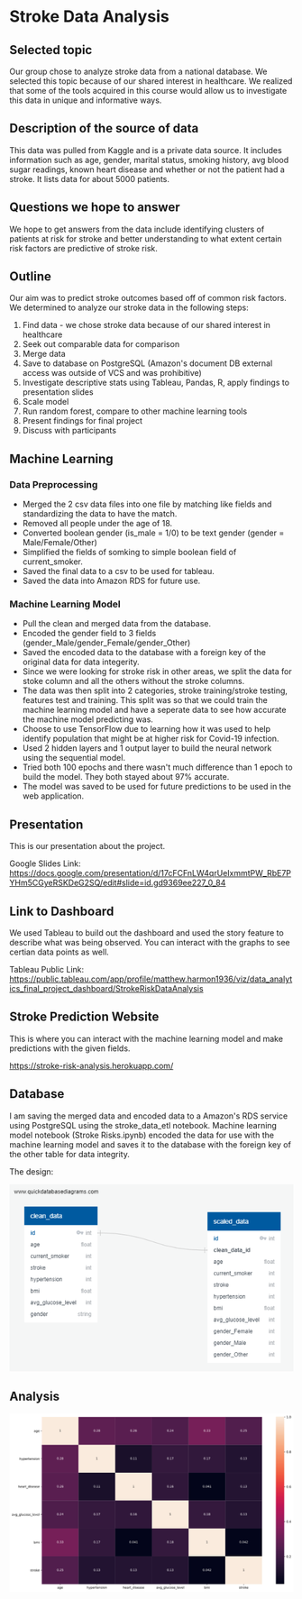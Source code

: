 # Stroke Data Analysis

## Selected topic

Our group chose to analyze stroke data from a national database. We selected this topic because of our shared interest in healthcare. We realized that some of the tools acquired in this course would allow us to investigate this data in unique and informative ways.

## Description of the source of data

This data was pulled from Kaggle and is a private data source. It includes information such as age, gender, marital status, smoking history, avg blood sugar readings, known heart disease and whether or not the patient had a stroke. It lists data for about 5000 patients.

## Questions we hope to answer

We hope to get answers from the data include identifying clusters of patients at risk for stroke and better understanding to what extent certain risk factors are predictive of stroke risk.

## Outline

Our aim was to predict stroke outcomes based off of common risk factors.
We determined to analyze our stroke data in the following steps:

1. Find data - we chose stroke data because of our shared interest in healthcare
2. Seek out comparable data for comparison
3. Merge data
4. Save to database on PostgreSQL (Amazon's document DB external access was outside of VCS and was prohibitive)
5. Investigate descriptive stats using Tableau, Pandas, R, apply findings to presentation slides
6. Scale model
7. Run random forest, compare to other machine learning tools
8. Present findings for final project
9. Discuss with participants

## Machine Learning

### Data Preprocessing

- Merged the 2 csv data files into one file by matching like fields and standardizing the data to have the match.
- Removed all people under the age of 18.
- Converted boolean gender (is_male = 1/0) to be text gender (gender = Male/Female/Other)
- Simplified the fields of somking to simple boolean field of current_smoker.
- Saved the final data to a csv to be used for tableau.
- Saved the data into Amazon RDS for future use.

### Machine Learning Model

- Pull the clean and merged data from the database.
- Encoded the gender field to 3 fields (gender_Male/gender_Female/gender_Other)
- Saved the encoded data to the database with a foreign key of the original data for data integerity.
- Since we were looking for stroke risk in other areas, we split the data for stoke column and all the others without the stroke columns.
- The data was then split into 2 categories, stroke training/stroke testing, features test and training. This split was so that we could train the machine learning model and have a seperate data to see how accurate the machine model predicting was.
- Choose to use TensorFlow due to learning how it was used to help identify population that might be at higher risk for Covid-19 infection.
- Used 2 hidden layers and 1 output layer to build the neural network using the sequential model.
- Tried both 100 epochs and there wasn't much difference than 1 epoch to build the model. They both stayed about 97% accurate.
- The model was saved to be used for future predictions to be used in the web application.

## Presentation

This is our presentation about the project.

Google Slides Link: <https://docs.google.com/presentation/d/17cFCFnLW4qrUeIxmmtPW_RbE7PYHm5CGyeRSKDeG2SQ/edit#slide=id.gd9369ee227_0_84>

## Link to Dashboard

We used Tableau to build out the dashboard and used the story feature to describe what was being observed. You can interact with the graphs to see certian data points as well.

Tableau Public Link: <https://public.tableau.com/app/profile/matthew.harmon1936/viz/data_analytics_final_project_dashboard/StrokeRiskDataAnalysis>

## Stroke Prediction Website

This is where you can interact with the machine learning model and make predictions with the given fields.

<https://stroke-risk-analysis.herokuapp.com/>

## Database

I am saving the merged data and encoded data to a Amazon's RDS service using PostgreSQL using the stroke_data_etl notebook. Machine learning model notebook (Stroke Risks.ipynb) encoded the data for use with the machine learning model and saves it to the database with the foreign key of the other table for data integrity.

The design:

![Database Design](resources/images/db_ERD.png)

## Analysis

![Correlation Graph](resources/images/correlation_graph.png)
